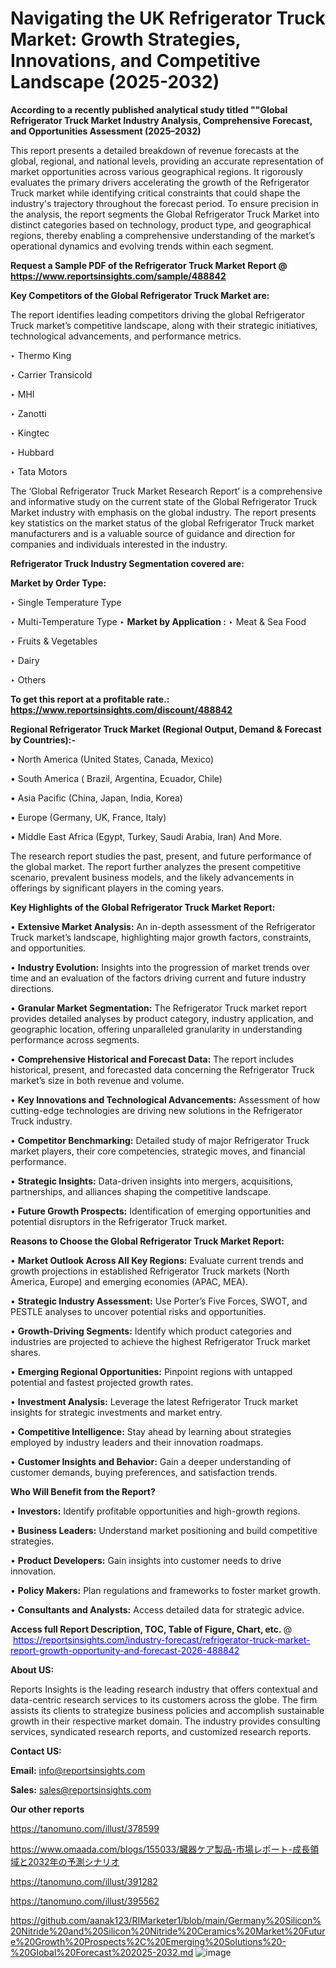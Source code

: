 # Navigating the UK Refrigerator Truck Market: Growth Strategies, Innovations, and Competitive Landscape (2025-2032)

<strong>According to a recently published analytical study titled ""Global Refrigerator Truck Market Industry Analysis, Comprehensive Forecast, and Opportunities Assessment (2025–2032)</strong>

This report presents a detailed breakdown of revenue forecasts at the global, regional, and national levels, providing an accurate representation of market opportunities across various geographical regions. It rigorously evaluates the primary drivers accelerating the growth of the Refrigerator Truck market while identifying critical constraints that could shape the industry's trajectory throughout the forecast period. To ensure precision in the analysis, the report segments the Global Refrigerator Truck Market into distinct categories based on technology, product type, and geographical regions, thereby enabling a comprehensive understanding of the market’s operational dynamics and evolving trends within each segment.

<strong>Request a Sample PDF of the Refrigerator Truck Market Report </strong><strong>@<a href=https://www.reportsinsights.com/sample/488842 style=color:#0000ff;> https://www.reportsinsights.com/sample/488842</a></strong></font>

<strong>Key Competitors of the Global Refrigerator Truck Market are:</strong>

The report identifies leading competitors driving the global Refrigerator Truck market’s competitive landscape, along with their strategic initiatives, technological advancements, and performance metrics.

‣ Thermo King

‣ Carrier Transicold

‣ MHI

‣ Zanotti

‣ Kingtec

‣ Hubbard

‣ Tata Motors

The ‘Global Refrigerator Truck Market Research Report’ is a comprehensive and informative study on the current state of the Global Refrigerator Truck Market industry with emphasis on the global industry. The report presents key statistics on the market status of the global Refrigerator Truck market manufacturers and is a valuable source of guidance and direction for companies and individuals interested in the industry.

<strong>Refrigerator Truck Industry Segmentation covered are:</strong>

<strong>Market by Order Type: </strong>

‣ Single Temperature Type

‣ Multi-Temperature Type
‣ 
<strong>Market by Application :</strong>
‣ Meat & Sea Food

‣ Fruits & Vegetables

‣ Dairy

‣ Others

<strong>To get this report at a profitable rate.: <a href=https://www.reportsinsights.com/discount/488842 style=color:#0000ff;>https://www.reportsinsights.com/discount/488842</a></strong></font>

<strong>Regional Refrigerator Truck Market (Regional Output, Demand &amp; Forecast by Countries):-</strong>

• North America (United States, Canada, Mexico)

• South America ( Brazil, Argentina, Ecuador, Chile)

• Asia Pacific (China, Japan, India, Korea)

• Europe (Germany, UK, France, Italy)

• Middle East Africa (Egypt, Turkey, Saudi Arabia, Iran) And More.

The research report studies the past, present, and future performance of the global market. The report further analyzes the present competitive scenario, prevalent business models, and the likely advancements in offerings by significant players in the coming years.

<strong>Key Highlights of the Global Refrigerator Truck Market Report:</strong>

• <strong>Extensive Market Analysis:</strong> An in-depth assessment of the Refrigerator Truck market’s landscape, highlighting major growth factors, constraints, and opportunities.

• <strong>Industry Evolution:</strong> Insights into the progression of market trends over time and an evaluation of the factors driving current and future industry directions.

• <strong>Granular Market Segmentation:</strong> The Refrigerator Truck market report provides detailed analyses by product category, industry application, and geographic location, offering unparalleled granularity in understanding performance across segments.

• <strong>Comprehensive Historical and Forecast Data:</strong> The report includes historical, present, and forecasted data concerning the Refrigerator Truck market’s size in both revenue and volume.

• <strong>Key Innovations and Technological Advancements:</strong> Assessment of how cutting-edge technologies are driving new solutions in the Refrigerator Truck industry.

• <strong>Competitor Benchmarking:</strong> Detailed study of major Refrigerator Truck market players, their core competencies, strategic moves, and financial performance.

• <strong>Strategic Insights:</strong> Data-driven insights into mergers, acquisitions, partnerships, and alliances shaping the competitive landscape.

• <strong>Future Growth Prospects:</strong> Identification of emerging opportunities and potential disruptors in the Refrigerator Truck market.

<strong>Reasons to Choose the Global Refrigerator Truck Market Report:</strong>

• <strong>Market Outlook Across All Key Regions:</strong> Evaluate current trends and growth projections in established Refrigerator Truck markets (North America, Europe) and emerging economies (APAC, MEA).

• <strong>Strategic Industry Assessment:</strong> Use Porter’s Five Forces, SWOT, and PESTLE analyses to uncover potential risks and opportunities.

• <strong>Growth-Driving Segments:</strong> Identify which product categories and industries are projected to achieve the highest Refrigerator Truck market shares.

• <strong>Emerging Regional Opportunities:</strong> Pinpoint regions with untapped potential and fastest projected growth rates.

• <strong>Investment Analysis:</strong> Leverage the latest Refrigerator Truck market insights for strategic investments and market entry.

• <strong>Competitive Intelligence:</strong> Stay ahead by learning about strategies employed by industry leaders and their innovation roadmaps.

• <strong>Customer Insights and Behavior:</strong> Gain a deeper understanding of customer demands, buying preferences, and satisfaction trends.

<strong>Who Will Benefit from the Report?</strong>

• <strong>Investors:</strong> Identify profitable opportunities and high-growth regions.

• <strong>Business Leaders:</strong> Understand market positioning and build competitive strategies.

• <strong>Product Developers:</strong> Gain insights into customer needs to drive innovation.

• <strong>Policy Makers:</strong> Plan regulations and frameworks to foster market growth.

• <strong>Consultants and Analysts:</strong> Access detailed data for strategic advice.
</ul>
<strong>Access full Report Description, TOC, Table of Figure, Chart, etc. </strong>@  <a href=https://reportsinsights.com/industry-forecast/refrigerator-truck-market-report-growth-opportunity-and-forecast-2026-488842 style=color:#0000ff;>https://reportsinsights.com/industry-forecast/refrigerator-truck-market-report-growth-opportunity-and-forecast-2026-488842</a></font>

<strong><strong>About US</strong>:</strong>

Reports Insights is the leading research industry that offers contextual and data-centric research services to its customers across the globe. The firm assists its clients to strategize business policies and accomplish sustainable growth in their respective market domain. The industry provides consulting services, syndicated research reports, and customized research reports.

<strong>Contact US:</strong>

<p class=""""><b>Email:</b> <a href=mailto:info@reportsinsights.com>info@reportsinsights.com</a></p>
<p class=""""><b>Sales:</b> <a href=mailto:sales@reportsinsights.com>sales@reportsinsights.com</a></p>

<strong>Our other reports</strong>

<a href=https://tanomuno.com/illust/378599>https://tanomuno.com/illust/378599</a>

<a href=https://www.omaada.com/blogs/155033/臓器ケア製品-市場レポート-成長領域と2032年の予測シナリオ>https://www.omaada.com/blogs/155033/臓器ケア製品-市場レポート-成長領域と2032年の予測シナリオ</a>

<a href=https://tanomuno.com/illust/391282>https://tanomuno.com/illust/391282</a>

<a href=https://tanomuno.com/illust/395562>https://tanomuno.com/illust/395562</a>

<a href=https://github.com/aanak123/RIMarketer1/blob/main/Germany%20Silicon%20Nitride%20and%20Silicon%20Nitride%20Ceramics%20Market%20Future%20Growth%20Prospects%2C%20Emerging%20Solutions%20-%20Global%20Forecast%202025-2032.md>https://github.com/aanak123/RIMarketer1/blob/main/Germany%20Silicon%20Nitride%20and%20Silicon%20Nitride%20Ceramics%20Market%20Future%20Growth%20Prospects%2C%20Emerging%20Solutions%20-%20Global%20Forecast%202025-2032.md</a>
![image](https://github.com/user-attachments/assets/eaf22321-47df-48b2-91ca-29db87be16e3)

